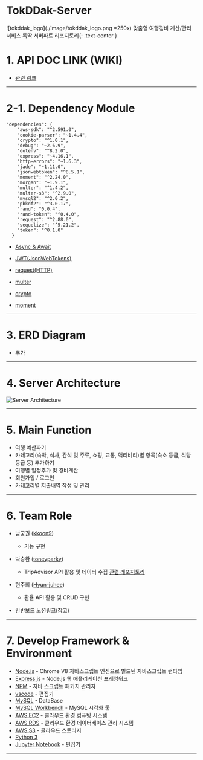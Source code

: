 # TokDDak-Server  

![tokddak_logo](./image/tokddak_logo.png =250x)
맞춤형 여행경비 계산/관리 서비스 톡딱 서버파트 리포지토리{: .text-center }
# 1. API DOC LINK (WIKI) 

* [관련 링크](https://github.com/TokDDak/TokDDak-Server/wiki) 

---

# 2-1. Dependency Module  
```
"dependencies": {
    "aws-sdk": "^2.591.0",
    "cookie-parser": "~1.4.4",
    "crypto": "^1.0.1",
    "debug": "~2.6.9",
    "dotenv": "^8.2.0",
    "express": "~4.16.1",
    "http-errors": "~1.6.3",
    "jade": "~1.11.0",
    "jsonwebtoken": "^8.5.1",
    "moment": "^2.24.0",
    "morgan": "~1.9.1",
    "multer": "^1.4.2",
    "multer-s3": "^2.9.0",
    "mysql2": "^2.0.2",
    "pbkdf2": "^3.0.17",
    "rand": "0.0.4",
    "rand-token": "^0.4.0",
    "request": "^2.88.0",
    "sequelize": "^5.21.2",
    "token": "^0.1.0"
  }
  ```

* [Async & Await](https://www.npmjs.com/package/async)

* [JWT(JsonWebTokens)](https://www.npmjs.com/package/jsonwebtoken)

* [request(HTTP)](https://www.npmjs.com/package/request)

* [multer](https://www.npmjs.com/package/multer)

* [crypto](https://www.npmjs.com/package/create-hash)

* [moment](https://www.npmjs.com/package/moment)

---


# 3. ERD Diagram  

* 추가 

---

# 4. Server Architecture  

![Server Architecture](./image/server-architecture2.jpeg)

---

# 5. Main Function  

* 여행 예산짜기
* 카테고리(숙박, 식사, 간식 및 주류, 쇼핑, 교통, 액티비티)별 항목(숙소 등급, 식당 등급 등) 추가하기
* 여행별 일정추가 및 경비계산
* 회원가입 / 로그인 
* 카테고리별 지출내역 작성 및 관리  

---


# 6. Team Role  
* 남궁권 ([kkoon9](https://github.com/kkoon9))  
  * 기능 구현
* 박승완 ([toneyparky](https://github.com/toneyparky))  
  * TripAdvisor API 활용 및 데이터 수집 [관련 레포지토리](https://github.com/TokDDak/TokDDak-DB-Crawler)
* 현주희 ([Hyun-juhee](https://github.com/Hyun-juhee))  
  * 환율 API 활용 및 CRUD 구현 
  
* 칸반보드 노션링크[(참고)](https://www.notion.so/toneyparky/8fe9b76a98ba45f19e15eed43731b887?v=2d845e1c03b94399baad67c270ac2069)
---

# 7. Develop Framework & Environment

* [Node.js](https://nodejs.org/ko/) - Chrome V8 자바스크립트 엔진으로 빌드된 자바스크립트 런타임
* [Express.js](http://expressjs.com/ko/) - Node.js 웹 애플리케이션 프레임워크
* [NPM](https://rometools.github.io/rome/) - 자바 스크립트 패키지 관리자
* [vscode](https://code.visualstudio.com/) - 편집기
* [MySQL](https://www.mysql.com/) - DataBase
* [MySQL Workbench](https://www.mysql.com/products/workbench/) - MySQL 시각화 툴
* [AWS EC2](https://aws.amazon.com/ko/ec2/?sc_channel=PS&sc_campaign=acquisition_KR&sc_publisher=google&sc_medium=english_ec2_b&sc_content=ec2_e&sc_detail=aws%20ec2&sc_category=ec2&sc_segment=177228231544&sc_matchtype=e&sc_country=KR&s_kwcid=AL!4422!3!177228231544!e!!g!!aws%20ec2&ef_id=WkRozwAAAnO-lPWy:20180412120123:s) - 클라우드 환경 컴퓨팅 시스템
* [AWS RDS](https://aws.amazon.com/ko/rds/) - 클라우드 환경 데이터베이스 관리 시스템
* [AWS S3](https://aws.amazon.com/ko/s3/) - 클라우드 스토리지
* [Python 3](https://www.python.org/)
* [Jupyter Notebook](https://jupyter.org/) - 편집기

---
